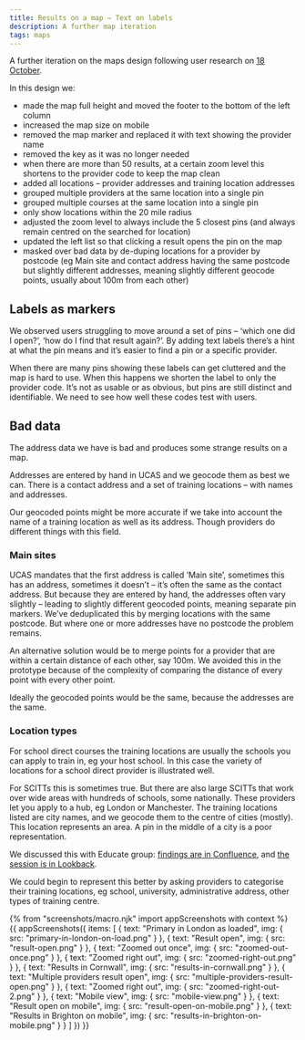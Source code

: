 ```yaml
---
title: Results on a map – Text on labels
description: A further map iteration
tags: maps
---
```


A further iteration on the maps design following user research on [18 October](/find-teacher-training/map-2).

In this design we:

*   made the map full height and moved the footer to the bottom of the left column
*   increased the map size on mobile
*   removed the map marker and replaced it with text showing the provider name
*   removed the key as it was no longer needed
*   when there are more than 50 results, at a certain zoom level this shortens to the provider code to keep the map clean
*   added all locations – provider addresses and training location addresses
*   grouped multiple providers at the same location into a single pin
*   grouped multiple courses at the same location into a single pin
*   only show locations within the 20 mile radius
*   adjusted the zoom level to always include the 5 closest pins (and always remain centred on the searched for location)
*   updated the left list so that clicking a result opens the pin on the map
*   masked over bad data by de-duping locations for a provider by postcode (eg Main site and contact address having the same postcode but slightly different addresses, meaning slightly different geocode points, usually about 100m from each other)

## Labels as markers

We observed users struggling to move around a set of pins – ‘which one did I open?’, ‘how do I find that result again?’. By adding text labels there’s a hint at what the pin means and it’s easier to find a pin or a specific provider.

When there are many pins showing these labels can get cluttered and the map is hard to use. When this happens we shorten the label to only the provider code. It’s not as usable or as obvious, but pins are still distinct and identifiable. We need to see how well these codes test with users.

## Bad data

The address data we have is bad and produces some strange results on a map.

Addresses are entered by hand in UCAS and we geocode them as best we can. There is a contact address and a set of training locations – with names and addresses.

Our geocoded points might be more accurate if we take into account the name of a training location as well as its address. Though providers do different things with this field.

### Main sites

UCAS mandates that the first address is called ‘Main site’, sometimes this has an address, sometimes it doesn’t – it’s often the same as the contact address. But because they are entered by hand, the addresses often vary slightly – leading to slightly different geocoded points, meaning separate pin markers. We’ve deduplicated this by merging locations with the same postcode. But where one or more addresses have no postcode the problem remains.

An alternative solution would be to merge points for a provider that are within a certain distance of each other, say 100m. We avoided this in the prototype because of the complexity of comparing the distance of every point with every other point.

Ideally the geocoded points would be the same, because the addresses are the same.

### Location types

For school direct courses the training locations are usually the schools you can apply to train in, eg your host school. In this case the variety of locations for a school direct provider is illustrated well.

For SCITTs this is sometimes true. But there are also large SCITTs that work over wide areas with hundreds of schools, some nationally. These providers let you apply to a hub, eg London or Manchester. The training locations listed are city names, and we geocode them to the centre of cities (mostly). This location represents an area. A pin in the middle of a city is a poor representation.

We discussed this with Educate group: [findings are in Confluence](https://dfedigital.atlassian.net/wiki/spaces/BaT/pages/652967938/Call+with+Educate+Group+-+Claire), and [the session is in Lookback](https://lookback.io/watch/ivTWHyrMDfXG3ij2W).

We could begin to represent this better by asking providers to categorise their training locations, eg school, university, administrative address, other types of training centre.

{% from "screenshots/macro.njk" import appScreenshots with context %}
{{ appScreenshots({
  items: [
    { text: "Primary in London as loaded", img: { src: "primary-in-london-on-load.png" } },
    { text: "Result open", img: { src: "result-open.png" } },
    { text: "Zoomed out once", img: { src: "zoomed-out-once.png" } },
    { text: "Zoomed right out", img: { src: "zoomed-right-out.png" } },
    { text: "Results in Cornwall", img: { src: "results-in-cornwall.png" } },
    { text: "Multiple providers result open", img: { src: "multiple-providers-result-open.png" } },
    { text: "Zoomed right out", img: { src: "zoomed-right-out-2.png" } },
    { text: "Mobile view", img: { src: "mobile-view.png" } },
    { text: "Result open on mobile", img: { src: "result-open-on-mobile.png" } },
    { text: "Results in Brighton on mobile", img: { src: "results-in-brighton-on-mobile.png" } }
  ]
}) }}

